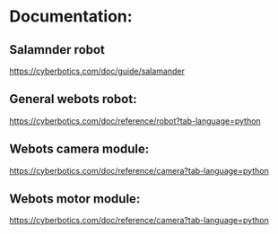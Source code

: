 # Documentation:

## Salamnder robot
https://cyberbotics.com/doc/guide/salamander

## General webots robot:
https://cyberbotics.com/doc/reference/robot?tab-language=python

## Webots camera module:
https://cyberbotics.com/doc/reference/camera?tab-language=python

## Webots motor module:
https://cyberbotics.com/doc/reference/camera?tab-language=python
